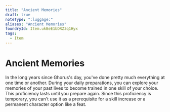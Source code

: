 ```yaml
---
title: "Ancient Memories"
draft: true
noteType: ":luggage:"
aliases: "Ancient Memories"
foundryId: Item.ukBeE1bDRZ3q1Hyx
tags:
  - Item
---
```


# Ancient Memories

In the long years since Ghorus's day, you've done pretty much everything at one time or another. During your daily preparations, you can explore your memories of your past lives to become trained in one skill of your choice. This proficiency lasts until you prepare again. Since this proficiency is temporary, you can't use it as a prerequisite for a skill increase or a permanent character option like a feat.

